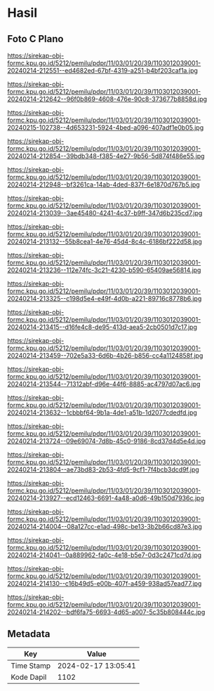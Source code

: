 # Hasil

## Foto C Plano

https://sirekap-obj-formc.kpu.go.id/5212/pemilu/pdpr/11/03/01/20/39/1103012039001-20240214-212551--ed4682ed-67bf-4319-a251-b4bf203caf1a.jpg

https://sirekap-obj-formc.kpu.go.id/5212/pemilu/pdpr/11/03/01/20/39/1103012039001-20240214-212642--96f0b869-4608-476e-90c8-373677b8858d.jpg

https://sirekap-obj-formc.kpu.go.id/5212/pemilu/pdpr/11/03/01/20/39/1103012039001-20240215-102738--4d653231-5924-4bed-a096-407adf1e0b05.jpg

https://sirekap-obj-formc.kpu.go.id/5212/pemilu/pdpr/11/03/01/20/39/1103012039001-20240214-212854--39bdb348-f385-4e27-9b56-5d874f486e55.jpg

https://sirekap-obj-formc.kpu.go.id/5212/pemilu/pdpr/11/03/01/20/39/1103012039001-20240214-212948--bf3261ca-14ab-4ded-837f-6e1870d767b5.jpg

https://sirekap-obj-formc.kpu.go.id/5212/pemilu/pdpr/11/03/01/20/39/1103012039001-20240214-213039--3ae45480-4241-4c37-b9ff-347d6b235cd7.jpg

https://sirekap-obj-formc.kpu.go.id/5212/pemilu/pdpr/11/03/01/20/39/1103012039001-20240214-213132--55b8cea1-4e76-45d4-8c4c-6186bf222d58.jpg

https://sirekap-obj-formc.kpu.go.id/5212/pemilu/pdpr/11/03/01/20/39/1103012039001-20240214-213236--112e74fc-3c21-4230-b590-65409ae56814.jpg

https://sirekap-obj-formc.kpu.go.id/5212/pemilu/pdpr/11/03/01/20/39/1103012039001-20240214-213325--c198d5e4-e49f-4d0b-a221-89716c8778b6.jpg

https://sirekap-obj-formc.kpu.go.id/5212/pemilu/pdpr/11/03/01/20/39/1103012039001-20240214-213415--d16fe4c8-de95-413d-aea5-2cb0501d7c17.jpg

https://sirekap-obj-formc.kpu.go.id/5212/pemilu/pdpr/11/03/01/20/39/1103012039001-20240214-213459--702e5a33-6d6b-4b26-b856-cc4a1124858f.jpg

https://sirekap-obj-formc.kpu.go.id/5212/pemilu/pdpr/11/03/01/20/39/1103012039001-20240214-213544--71312abf-d96e-44f6-8885-ac4797d07ac6.jpg

https://sirekap-obj-formc.kpu.go.id/5212/pemilu/pdpr/11/03/01/20/39/1103012039001-20240214-213632--1cbbbf64-9b1a-4de1-a51b-1d2077cdedfd.jpg

https://sirekap-obj-formc.kpu.go.id/5212/pemilu/pdpr/11/03/01/20/39/1103012039001-20240214-213724--09e69074-7d8b-45c0-9186-8cd37d4d5e4d.jpg

https://sirekap-obj-formc.kpu.go.id/5212/pemilu/pdpr/11/03/01/20/39/1103012039001-20240214-213804--ae73bd83-2b53-4fd5-9cf1-7f4bcb3dcd9f.jpg

https://sirekap-obj-formc.kpu.go.id/5212/pemilu/pdpr/11/03/01/20/39/1103012039001-20240214-213927--ecd12463-6691-4a48-a0d6-49b150d7936c.jpg

https://sirekap-obj-formc.kpu.go.id/5212/pemilu/pdpr/11/03/01/20/39/1103012039001-20240214-214004--08a127cc-e1ad-498c-be13-3b2b66cd87e3.jpg

https://sirekap-obj-formc.kpu.go.id/5212/pemilu/pdpr/11/03/01/20/39/1103012039001-20240214-214041--0a889962-fa0c-4e18-b5e7-0d3c2471cd7d.jpg

https://sirekap-obj-formc.kpu.go.id/5212/pemilu/pdpr/11/03/01/20/39/1103012039001-20240214-214130--c16b49d5-e00b-407f-a459-938ad57ead77.jpg

https://sirekap-obj-formc.kpu.go.id/5212/pemilu/pdpr/11/03/01/20/39/1103012039001-20240214-214202--bdf6fa75-6693-4d65-a007-5c35b808444c.jpg


## Metadata

| Key        | Value               |
| ---------- | ------------------- |
| Time Stamp | 2024-02-17 13:05:41 |
| Kode Dapil | 1102                |



